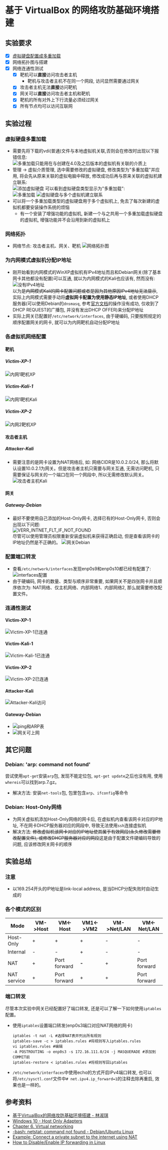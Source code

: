 # 基于 VirtualBox 的网络攻防基础环境搭建
## 实验要求
- [x] [虚拟硬盘配置成多重加载](#虚拟硬盘多重加载)
- [x] 网络拓扑图与搭建
- [x] 网络连通性测试
  - [x] 靶机可以**直接**访问攻击者主机
    - 靶机与攻击者主机不在同一个网段, 访问显然需要通过网关
  - [x] 攻击者主机无法**直接**访问靶机
  - [x] 网关可以**直接**访问攻击者主机和靶机
  - [x] 靶机的所有对外上下行流量必须经过网关
  - [x] 所有节点均可以访问互联网
## 实验过程
### 虚拟硬盘多重加载
- 需要先将下载的vdi(普通)文件与本地虚拟机关联,否则会在修改时出现以下报错信息:<br>
  ![多重加载只能用在与创建在4.0及之后版本的虚拟机有关联的介质上](img/errorMessage-1.jpg)
- 管理 -> 虚拟介质管理, 选中需要修改的虚拟硬盘, 修改类型为"多重加载"并应用, 将会先从原来关联的虚拟电脑中释放, 修改成功后再与原来关联的虚拟机建立联系:<br>
  ![添加虚拟硬盘](img/addVdi.jpg)
  可以看到虚拟硬盘类型显示为"多重加载":<br>
  ![多重加载](img/multiattach.jpg)
  ![虚拟硬盘与多个虚拟机建立联系](img/multiAttach.png)
- 可以将一个多重加载类型的虚拟硬盘用于多个虚拟机上, 免去了每次新建的虚拟机都要安装操作系统的烦恼
  - 有一个安装了增强功能的虚拟机, 新建一个与之共用一个多重加载虚拟硬盘的虚拟机, 增强功能并不会沿用到新的虚拟机上
### 网络拓扑
- 网络节点: 攻击者主机、网关、靶机
  ![网络拓扑图](img/topology.png)
### 为内网模式虚拟机分配IP地址
- 刚开始看到内网模式的WinXP虚拟机有IPv4地址而且和Debian网关(除了基本网卡其他都没有配置)可以互通, 就以为内网模式的Kali也应该有, 然而没有:<br>
  ![没有IPv4地址](img/NoIPv4.png)<br>
  以为是~~内网模式Kali的网卡配置问题或者是因为其他原因IPv4地址无法显示~~, 实际上内网模式需要手动将**虚拟网卡配置为使用静态IP地址**, 或者使用DHCP服务器(可以使用Debian的`dnsmasq`, 参考[官方文档](https://wiki.debian.org/dnsmasq#Basic_DHCP_Setup)的操作没有成功, 仅收到了DHCP REQUEST的广播包, 并没有发出DHCP OFFER)来分配IP地址
- 实际上网关已配置好`/etc/network/interfaces`, 由于硬编码, 只要按照规定的顺序配置网关的网卡, 就可以为内网靶机自动分配IP地址
### 各虚拟机网络配置
#### 靶机
##### Victim-XP-1
<!-- ![内网1靶机XP](img/victim-xp-1-network.png) -->
![内网1靶机XP](img/victim-xp-1-network2.png)
##### Victim-Kali-1
<!-- ![内网1靶机Kali](img/victim-kali-1-network.png) -->
![内网1靶机Kali](img/victim-kali-1-network2.png)
##### Victim-XP-2
![内网2靶机XP](img/victim-xp-2-network.png)
#### 攻击者主机
##### Attacker-Kali
- 需要注意的是网卡设置为NAT网络后, 如: 网络CIDR是10.0.2.0/24, 那么将默认设置10.0.2.1为网关。但是攻击者主机只需要与网关互通, 无需访问靶机, 只需要保证与网关的一个端口在同一个网段中, 所以无需修改默认网关。
![攻击者主机Kali](img/attacker-kali-network.png)
#### 网关
##### Gateway-Debian
- 最好不要使用自己添加的Host-Only网卡, 选择已有的Host-Only网卡, 否则会出现以下问题:<br>
  ![VERR_INTNET_FLT_IF_NOT_FOUND](img/hostOnlyError.png)
  <br>尽管可以使用管理员权限重新安装虚拟机来获得正确启动, 但是查看该网卡的IP地址仍然是不正确的。
![网关Debian](img/gateway-debian-network.png)
### 配置端口转发
<!-- - 重启Debian后查看iptables发现内网2的靶机竟然已经自动加入了！查看该靶机发现所有网络配置都是自动获得的, 但是内网1的靶机却不能做到。 查看/etc/network/interfaces配置文件发现两者的规则是不同的:<br>
  ![两个内网不同规则](img/difRule.png)<br>
- 可以直接为内网1的靶机配置DNS服务器为常用DNS服务器, 如114.114.114.114。由于与内网1不在一个网段, 实际上还是需要经过网关
- iptables.rules配置如下:<br>
  ![iptables.rules](img/iptablesRules.png) -->
- 查看`/etc/network/interfaces`发现enp0s9和enp0s10都已经有配置了:<br>
  ![interfaces配置](img/network-interfaces.png)
- 由于硬编码, 网卡的数量、类型与顺序非常重要, 如果网关不是四张网卡并且顺序依次为: NAT网络、仅主机网络、内部网络1、内部网络2, 那么就需要修改配置文件。
### 连通性测试
#### Victim-XP-1
![Victim-XP-1已连通](img/victim-XP-1-vis.png)
#### Victim-Kali-1
![Victim-Kali-1已连通](img/victim-Kali-1-vis.png)
#### Victim-XP-2
![Victim-XP-2已连通](img/victim-XP-2-vis.png)
#### Attacker-Kali
![Attacker-Kali访问](img/attacker-kali-vis.png)
#### Gateway-Debian
- ![ping和ARP表](img/GWvis.png)
- ![网关可上网](img/gateway-Debian-vis.png)
## 其它问题
### Debian: 'arp: command not found'
尝试使用`apt-get`安装`arp`包, 发现不能定位包, `apt-get update`之后也没有用, 使用`whereis`可以找到arp.7.gz。
- 解决方法: 安装`net-tools`包, 包里包含`arp`、`ifconfig`等命令
### Debian: Host-Only网络
- 为网关虚拟机添加Host-Only网络的网卡后, 在虚拟机内查看该网卡对应的IP地址, 不在网卡DHCP服务器对应的网段中, 导致无法使用`ssh`连接虚拟机
- 解决方法: ~~修改虚拟机该网卡对应的IP地址使其属于有效网段(永久修改需要修改配置文件), 或修改DHCP服务器对应的网段~~这是由于配置文件硬编码导致的问题, 应该修改网关网卡的顺序
## 实验总结
### 注意
- 以169.254开头的IP地址是link-local address, 是当DHCP分配失败时自动生成的
### 各个模式的区别
Mode|VM->Host|VM<-Host|VM1<->VM2|VM->Net/LAN|VM<-Net/LAN
-|-|-|-|-|-
Host-Only|+|+|+|-|-
Internal|-|-|+|-|-
NAT|+|Port forward|**-**|+|Port forward
NAT service|+|Port forward|+|+|Port forward
### 端口转发
尽管本次实验中网关已经配置好了端口转发, 还是可以了解一下如何使用`iptables`配置。
- 使用`iptables`设置端口转发(enp0s3端口对应NAT网络的网卡)
  ```
  iptables -t nat -L #选择NAT表并列出所有规则
  iptables-save -c > iptables.rules #将规则写入iptables.rules
  vi iptables.rules #编辑
  -A POSTROUTING -o enp0s3 -s 172.16.111.0/24 -j MASQUERADE #添加到COMMIT前
  iptables-restore < iptables.rules #将规则写回iptables
  ```
- `/etc/network/interfaces`中使用echo的方式开启IPv4端口转发, 也可以将`/etc/sysctl.conf`文件中`# net.ipv4.ip_forward=1`的注释去除再重启, 效果也是一样的。
## 参考资料
- [基于VirtualBox的网络攻防基础环境搭建 - 林淑琪](https://github.com/CUCCS/2018-NS-Public-jckling/blob/master/ns-0x01/%E5%9F%BA%E4%BA%8EVirtualBox%E7%9A%84%E7%BD%91%E7%BB%9C%E6%94%BB%E9%98%B2%E5%9F%BA%E7%A1%80%E7%8E%AF%E5%A2%83%E6%90%AD%E5%BB%BA.md)
- [Windows 10 - Host Only Adapters](https://forums.virtualbox.org/viewtopic.php?f=6&t=94277)
- [Chapter 6. Virtual networking](https://www.virtualbox.org/manual/ch06.html#network_nat)
- [-bash: netstat: command not found - Debian/Ubuntu Linux](https://linuxconfig.org/bash-netstat-command-not-found-debian-ubuntu-linux)
- [Example: Connect a private subnet to the internet using NAT](https://www.karlrupp.net/en/computer/nat_tutorial)
- [How to Disable/Enable IP forwarding in Linux](https://linuxconfig.org/how-to-turn-on-off-ip-forwarding-in-linux)